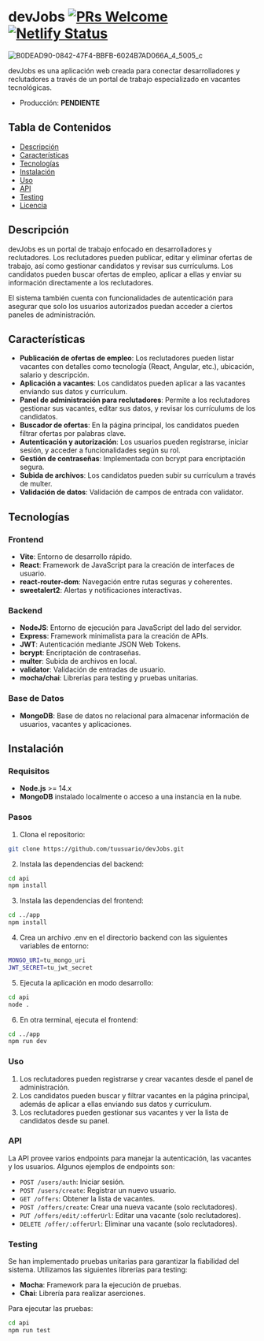# devJobs [![PRs Welcome](https://img.shields.io/badge/PRs-welcome-brightgreen.svg?style=flat-square)](http://makeapullrequest.com)[![Netlify Status](https://api.netlify.com/api/v1/badges/b6605ef0-438b-4f66-825d-6f6a000e696f/deploy-status)](https://app.netlify.com/sites/hiinit-web-terminal/deploys)

![B0DEAD90-0842-47F4-BBFB-6024B7AD066A_4_5005_c](https://github.com/user-attachments/assets/d586c007-2dd7-42cf-bb45-7c1f387b8d14)

devJobs es una aplicación web creada para conectar desarrolladores y reclutadores a través de un portal de trabajo especializado en vacantes tecnológicas.

- Producción: **PENDIENTE**

## Tabla de Contenidos

- [Descripción](#descripción)
- [Características](#características)
- [Tecnologías](#tecnologías)
- [Instalación](#instalación)
- [Uso](#uso)
- [API](#api)
- [Testing](#testing)
- [Licencia](#licencia)

## Descripción

devJobs es un portal de trabajo enfocado en desarrolladores y reclutadores. Los reclutadores pueden publicar, editar y eliminar ofertas de trabajo, así como gestionar candidatos y revisar sus currículums. Los candidatos pueden buscar ofertas de empleo, aplicar a ellas y enviar su información directamente a los reclutadores.

El sistema también cuenta con funcionalidades de autenticación para asegurar que solo los usuarios autorizados puedan acceder a ciertos paneles de administración.

## Características

- **Publicación de ofertas de empleo**: Los reclutadores pueden listar vacantes con detalles como tecnología (React, Angular, etc.), ubicación, salario y descripción.
- **Aplicación a vacantes**: Los candidatos pueden aplicar a las vacantes enviando sus datos y currículum.
- **Panel de administración para reclutadores**: Permite a los reclutadores gestionar sus vacantes, editar sus datos, y revisar los currículums de los candidatos.
- **Buscador de ofertas**: En la página principal, los candidatos pueden filtrar ofertas por palabras clave.
- **Autenticación y autorización**: Los usuarios pueden registrarse, iniciar sesión, y acceder a funcionalidades según su rol.
- **Gestión de contraseñas**: Implementada con bcrypt para encriptación segura.
- **Subida de archivos**: Los candidatos pueden subir su currículum a través de multer.
- **Validación de datos**: Validación de campos de entrada con validator.

## Tecnologías

### Frontend

- **Vite**: Entorno de desarrollo rápido.
- **React**: Framework de JavaScript para la creación de interfaces de usuario.
- **react-router-dom**: Navegación entre rutas seguras y coherentes.
- **sweetalert2**: Alertas y notificaciones interactivas.

### Backend

- **NodeJS**: Entorno de ejecución para JavaScript del lado del servidor.
- **Express**: Framework minimalista para la creación de APIs.
- **JWT**: Autenticación mediante JSON Web Tokens.
- **bcrypt**: Encriptación de contraseñas.
- **multer**: Subida de archivos en local.
- **validator**: Validación de entradas de usuario.
- **mocha/chai**: Librerías para testing y pruebas unitarias.

### Base de Datos

- **MongoDB**: Base de datos no relacional para almacenar información de usuarios, vacantes y aplicaciones.

## Instalación

### Requisitos

- **Node.js** >= 14.x
- **MongoDB** instalado localmente o acceso a una instancia en la nube.

### Pasos

1. Clona el repositorio:

```bash
git clone https://github.com/tuusuario/devJobs.git

```

2. Instala las dependencias del backend:

```bash
cd api
npm install
```

3. Instala las dependencias del frontend:

```bash
cd ../app
npm install
```

4. Crea un archivo .env en el directorio backend con las siguientes variables de entorno:

```bash
MONGO_URI=tu_mongo_uri
JWT_SECRET=tu_jwt_secret
```

5. Ejecuta la aplicación en modo desarrollo:

```bash
cd api
node .
```

6. En otra terminal, ejecuta el frontend:

```bash
cd ../app
npm run dev
```

### Uso

1. Los reclutadores pueden registrarse y crear vacantes desde el panel de administración.
2. Los candidatos pueden buscar y filtrar vacantes en la página principal, además de aplicar a ellas enviando sus datos y currículum.
3. Los reclutadores pueden gestionar sus vacantes y ver la lista de candidatos desde su panel.

### API

La API provee varios endpoints para manejar la autenticación, las vacantes y los usuarios. Algunos ejemplos de endpoints son:

- `POST /users/auth`: Iniciar sesión.
- `POST /users/create`: Registrar un nuevo usuario.
- `GET /offers`: Obtener la lista de vacantes.
- `POST /offers/create`: Crear una nueva vacante (solo reclutadores).
- `PUT /offers/edit/:offerUrl`: Editar una vacante (solo reclutadores).
- `DELETE /offer/:offerUrl`: Eliminar una vacante (solo reclutadores).

### Testing

Se han implementado pruebas unitarias para garantizar la fiabilidad del sistema. Utilizamos las siguientes librerías para testing:

- **Mocha**: Framework para la ejecución de pruebas.
- **Chai**: Librería para realizar aserciones.

Para ejecutar las pruebas:

```bash
cd api
npm run test

```
